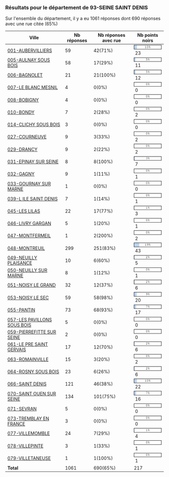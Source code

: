 ### Résultats pour le département de 93-SEINE SAINT DENIS

Sur l'ensemble du département, il y a eu 1061 réponses dont 690 réponses avec une rue citée (65%)

| Ville | Nb réponses | Nb réponses avec rue | Nb points noirs |
|-------------|-------------|----------------------|-----------------|
|<a href='001-AUBERVILLIERS.md'>001-AUBERVILLIERS</a>|59|42(71%)|<img src="../../img/bar_10.gif" />&nbsp;23|
|<a href='005-AULNAY SOUS BOIS.md'>005-AULNAY SOUS BOIS</a>|58|17(29%)|<img src="../../img/bar_5.gif" />&nbsp;11|
|<a href='006-BAGNOLET.md'>006-BAGNOLET</a>|21|21(100%)|<img src="../../img/bar_5.gif" />&nbsp;12|
|<a href='007-LE BLANC MESNIL.md'>007-LE BLANC MESNIL</a>|4|0(0%)|<img src="../../img/bar_0.gif" />&nbsp;0|
|<a href='008-BOBIGNY.md'>008-BOBIGNY</a>|4|0(0%)|<img src="../../img/bar_0.gif" />&nbsp;0|
|<a href='010-BONDY.md'>010-BONDY</a>|7|2(28%)|<img src="../../img/bar_0.gif" />&nbsp;2|
|<a href='014-CLICHY SOUS BOIS.md'>014-CLICHY SOUS BOIS</a>|3|0(0%)|<img src="../../img/bar_0.gif" />&nbsp;0|
|<a href='027-COURNEUVE.md'>027-COURNEUVE</a>|9|3(33%)|<img src="../../img/bar_0.gif" />&nbsp;2|
|<a href='029-DRANCY.md'>029-DRANCY</a>|9|2(22%)|<img src="../../img/bar_0.gif" />&nbsp;2|
|<a href='031-EPINAY SUR SEINE.md'>031-EPINAY SUR SEINE</a>|8|8(100%)|<img src="../../img/bar_3.gif" />&nbsp;7|
|<a href='032-GAGNY.md'>032-GAGNY</a>|9|1(11%)|<img src="../../img/bar_0.gif" />&nbsp;1|
|<a href='033-GOURNAY SUR MARNE.md'>033-GOURNAY SUR MARNE</a>|1|0(0%)|<img src="../../img/bar_0.gif" />&nbsp;0|
|<a href='039-L ILE SAINT DENIS.md'>039-L ILE SAINT DENIS</a>|7|1(14%)|<img src="../../img/bar_0.gif" />&nbsp;1|
|<a href='045-LES LILAS.md'>045-LES LILAS</a>|22|17(77%)|<img src="../../img/bar_1.gif" />&nbsp;3|
|<a href='046-LIVRY GARGAN.md'>046-LIVRY GARGAN</a>|5|1(20%)|<img src="../../img/bar_0.gif" />&nbsp;1|
|<a href='047-MONTFERMEIL.md'>047-MONTFERMEIL</a>|1|2(200%)|<img src="../../img/bar_0.gif" />&nbsp;2|
|<a href='048-MONTREUIL.md'>048-MONTREUIL</a>|299|251(83%)|<img src="../../img/bar_19.gif" />&nbsp;43|
|<a href='049-NEUILLY PLAISANCE.md'>049-NEUILLY PLAISANCE</a>|10|6(60%)|<img src="../../img/bar_2.gif" />&nbsp;5|
|<a href='050-NEUILLY SUR MARNE.md'>050-NEUILLY SUR MARNE</a>|8|1(12%)|<img src="../../img/bar_0.gif" />&nbsp;1|
|<a href='051-NOISY LE GRAND.md'>051-NOISY LE GRAND</a>|32|12(37%)|<img src="../../img/bar_2.gif" />&nbsp;6|
|<a href='053-NOISY LE SEC.md'>053-NOISY LE SEC</a>|59|58(98%)|<img src="../../img/bar_9.gif" />&nbsp;20|
|<a href='055-PANTIN.md'>055-PANTIN</a>|73|68(93%)|<img src="../../img/bar_7.gif" />&nbsp;17|
|<a href='057-LES PAVILLONS SOUS BOIS.md'>057-LES PAVILLONS SOUS BOIS</a>|5|0(0%)|<img src="../../img/bar_0.gif" />&nbsp;0|
|<a href='059-PIERREFITTE SUR SEINE.md'>059-PIERREFITTE SUR SEINE</a>|2|0(0%)|<img src="../../img/bar_0.gif" />&nbsp;0|
|<a href='061-LE PRE SAINT GERVAIS.md'>061-LE PRE SAINT GERVAIS</a>|17|12(70%)|<img src="../../img/bar_2.gif" />&nbsp;6|
|<a href='063-ROMAINVILLE.md'>063-ROMAINVILLE</a>|15|3(20%)|<img src="../../img/bar_0.gif" />&nbsp;2|
|<a href='064-ROSNY SOUS BOIS.md'>064-ROSNY SOUS BOIS</a>|23|6(26%)|<img src="../../img/bar_2.gif" />&nbsp;6|
|<a href='066-SAINT DENIS.md'>066-SAINT DENIS</a>|121|46(38%)|<img src="../../img/bar_10.gif" />&nbsp;22|
|<a href='070-SAINT OUEN SUR SEINE.md'>070-SAINT OUEN SUR SEINE</a>|134|101(75%)|<img src="../../img/bar_7.gif" />&nbsp;16|
|<a href='071-SEVRAN.md'>071-SEVRAN</a>|5|0(0%)|<img src="../../img/bar_0.gif" />&nbsp;0|
|<a href='073-TREMBLAY EN FRANCE.md'>073-TREMBLAY EN FRANCE</a>|3|0(0%)|<img src="../../img/bar_0.gif" />&nbsp;0|
|<a href='077-VILLEMOMBLE.md'>077-VILLEMOMBLE</a>|24|7(29%)|<img src="../../img/bar_1.gif" />&nbsp;4|
|<a href='078-VILLEPINTE.md'>078-VILLEPINTE</a>|3|1(33%)|<img src="../../img/bar_0.gif" />&nbsp;1|
|<a href='079-VILLETANEUSE.md'>079-VILLETANEUSE</a>|1|1(100%)|<img src="../../img/bar_0.gif" />&nbsp;1|
| **Total** |1061|690(65%)|217|
